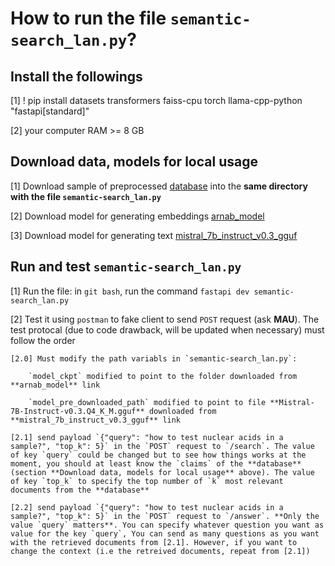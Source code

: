 # How to run the file `semantic-search_lan.py`?

## Install the followings

[1] ! pip install datasets transformers faiss-cpu torch llama-cpp-python "fastapi[standard]"

[2] your computer RAM >= 8 GB

## Download data, models for local usage

[1] Download sample of preprocessed [database](https://drive.google.com/drive/folders/18eT4cgdDBvNBz8JhS_vd-eZnS9R8S1wM?usp=drive_link) into the **same directory with the file `semantic-search_lan.py`**

[2] Download model for generating embeddings [arnab_model](https://drive.google.com/drive/folders/1YvhT3xINPBepMGUsw5ydrvzM4D6KgIMA?usp=drive_link) 

[3] Download model for generating text [mistral_7b_instruct_v0.3_gguf](https://drive.google.com/drive/folders/1UVoiIvQEdhqZ13OUSWyA51_NR-47q9Z_?usp=drive_link)

## Run and test `semantic-search_lan.py`

[1] Run the file: in `git bash`, run the command `fastapi dev semantic-search_lan.py`

[2] Test it using `postman` to fake client to send `POST` request (ask **MAU**). The test protocal (due to code drawback, will be updated when necessary) must follow the order

    [2.0] Must modify the path variabls in `semantic-search_lan.py`:

        `model_ckpt` modified to point to the folder downloaded from **arnab_model** link

        `model_pre_downloaded_path` modified to point to file **Mistral-7B-Instruct-v0.3.Q4_K_M.gguf** downloaded from **mistral_7b_instruct_v0.3_gguf** link

    [2.1] send payload `{"query": "how to test nuclear acids in a sample?", "top_k": 5}` in the `POST` request to `/search`. The value of key `query` could be changed but to see how things works at the moment, you should at least know the `claims` of the **database** (section **Download data, models for local usage** above). The value of key `top_k` to specify the top number of `k` most relevant documents from the **database**

    [2.2] send payload `{"query": "how to test nuclear acids in a sample?", "top_k": 5}` in the `POST` request to `/answer`. **Only the value `query` matters**. You can specify whatever question you want as value for the key `query`, You can send as many questions as you want with the retrieved documents from [2.1]. However, if you want to change the context (i.e the retreived documents, repeat from [2.1]) 



